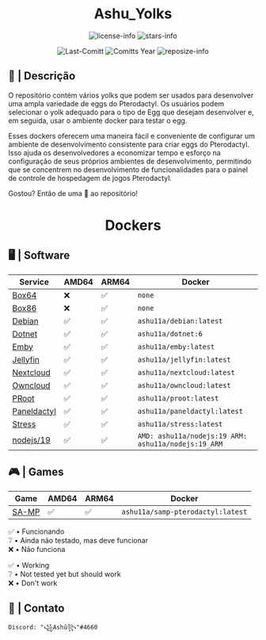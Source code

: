 <div align="center">

# Ashu_Yolks

![license-info](https://img.shields.io/github/license/Ashu11-A/Ashu_Yolks?logo=gnu&style=for-the-badge&colorA=302D41&colorB=f9e2af&logoColor=f9e2af)
![stars-info](https://img.shields.io/github/stars/Ashu11-A/Ashu_Yolks?colorA=302D41&colorB=f9e2af&style=for-the-badge)

![Last-Comitt](https://img.shields.io/github/last-commit/Ashu11-A/Ashu_Yolks?style=for-the-badge&colorA=302D41&colorB=b4befe)
![Comitts Year](https://img.shields.io/github/commit-activity/y/Ashu11-A/Ashu_Yolks?style=for-the-badge&colorA=302D41&colorB=f9e2af&logoColor=f9e2af)
![reposize-info](https://img.shields.io/github/repo-size/Ashu11-A/Ashu_Yolks?style=for-the-badge&colorA=302D41&colorB=89dceb)

</div>
<div align="left">

## 📃 | Descrição

O repositório contém vários yolks que podem ser usados para desenvolver uma ampla variedade de eggs do Pterodactyl. Os usuários podem selecionar o yolk adequado para o tipo de Egg que desejam desenvolver e, em seguida, usar o ambiente docker para testar o egg.

Esses dockers oferecem uma maneira fácil e conveniente de configurar um ambiente de desenvolvimento consistente para criar eggs do Pterodactyl. Isso ajuda os desenvolvedores a economizar tempo e esforço na configuração de seus próprios ambientes de desenvolvimento, permitindo que se concentrem no desenvolvimento de funcionalidades para o painel de controle de hospedagem de jogos Pterodactyl.

Gostou? Então de uma 🌟 ao repositório!

</div>
<div align="center">

# Dockers

</div>

## 🖥 | Software
| Service | AMD64 | ARM64 | Docker |
|--|--|--|--|
| [Box64](https://github.com/Ashu11-A/Ashu_Yolks/tree/main/Box64) | ❌ | ✅ | ``none`` |
| [Box86](https://github.com/Ashu11-A/Ashu_Yolks/tree/main/Box86) | ❌ | ✅ | ``none`` |
| [Debian](https://github.com/Ashu11-A/Ashu_Yolks/tree/main/Debian) | ✅ | ✅ | ``ashu11a/debian:latest`` |
| [Dotnet](https://github.com/Ashu11-A/Ashu_Yolks/tree/main/Dotnet) | ✅ | ✅ | ``ashu11a/dotnet:6`` |
| [Emby](https://github.com/Ashu11-A/Ashu_Yolks/tree/main/Software/Emby) | ✅ | ✅ | ``ashu11a/emby:latest`` |
| [Jellyfin](https://github.com/Ashu11-A/Ashu_Yolks/tree/main/Software/Jellyfin) | ✅ | ✅ | ``ashu11a/jellyfin:latest`` |
| [Nextcloud](https://github.com/Ashu11-A/Ashu_Yolks/tree/main/Software/Nextcloud) | ✅ | ✅ | ``ashu11a/nextcloud:latest`` |
| [Owncloud](https://github.com/Ashu11-A/Ashu_Yolks/tree/main/Software/Owncloud) | ✅ | ✅ | ``ashu11a/owncloud:latest`` |
| [PRoot](https://github.com/Ashu11-A/Ashu_Yolks/tree/main/Software/PRoot) | ✅ | ✅ | ``ashu11a/proot:latest`` |
| [Paneldactyl](https://github.com/Ashu11-A/Ashu_Yolks/tree/main/Software/Paneldactyl) | ✅ | ✅ | ``ashu11a/paneldactyl:latest`` |
| [Stress](https://github.com/Ashu11-A/Ashu_Yolks/tree/main/Software/Stress) | ✅ | ✅ | ``ashu11a/stress:latest`` |
| [nodejs/19](https://github.com/Ashu11-A/Ashu_Yolks/tree/main/nodejs/19) | ✅ | ✅ | ``AMD: ashu11a/nodejs:19 ARM: ashu11a/nodejs:19_ARM`` |

## 🎮 | Games
| Game | AMD64 | ARM64 | Docker |
|--|--|--|--|
| [SA-MP](https://github.com/Ashu11-A/Ashu_Yolks/tree/main/Games/SA-MP) | ✅ | ✅ | ``ashu11a/samp-pterodactyl:latest`` |


✅ • Funcionando    
❔ • Ainda não testado, mas deve funcionar  
❌ • Não funciona   


✅ • Working   
❔ • Not tested yet but should work  
❌ • Don't work 

## 📁 | Contato

```Discord: "꧁Ashû꧂"#4660```


